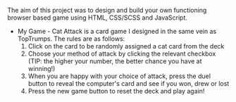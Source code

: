 The aim of this project was to design and build your own functioning browser based game using HTML, CSS/SCSS and JavaScript.

- My Game -
  Cat Attack is a card game I designed in the same vein as TopTrumps.
  The rules are as follows:
  1. Click on the card to be randomly assigned a cat card from the deck
  2. Choose your method of attack by clicking the relevant checkbox (TIP: the higher your number, the better chance you have at winning!)
  3. When you are happy with your choice of attack, press the duel button to reveal the computer's card and see if you won, drew or lost
  4. Press the new game button to reset the deck and play again!
